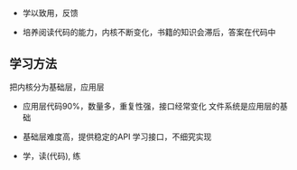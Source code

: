 # 




- 学以致用，反馈

- 培养阅读代码的能力，内核不断变化，书籍的知识会滞后，答案在代码中



## 学习方法
把内核分为基础层，应用层
- 应用层代码90%，数量多，重复性强，接口经常变化
  文件系统是应用层的基础

- 基础层难度高，提供稳定的API
  学习接口，不细究实现

- 学，读(代码), 练
